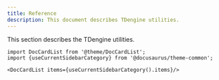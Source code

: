 ```yaml
---
title: Reference
description: This document describes TDengine utilities.
---
```


This section describes the TDengine utilities.

```mdx-code-block
import DocCardList from '@theme/DocCardList';
import {useCurrentSidebarCategory} from '@docusaurus/theme-common';

<DocCardList items={useCurrentSidebarCategory().items}/>
```